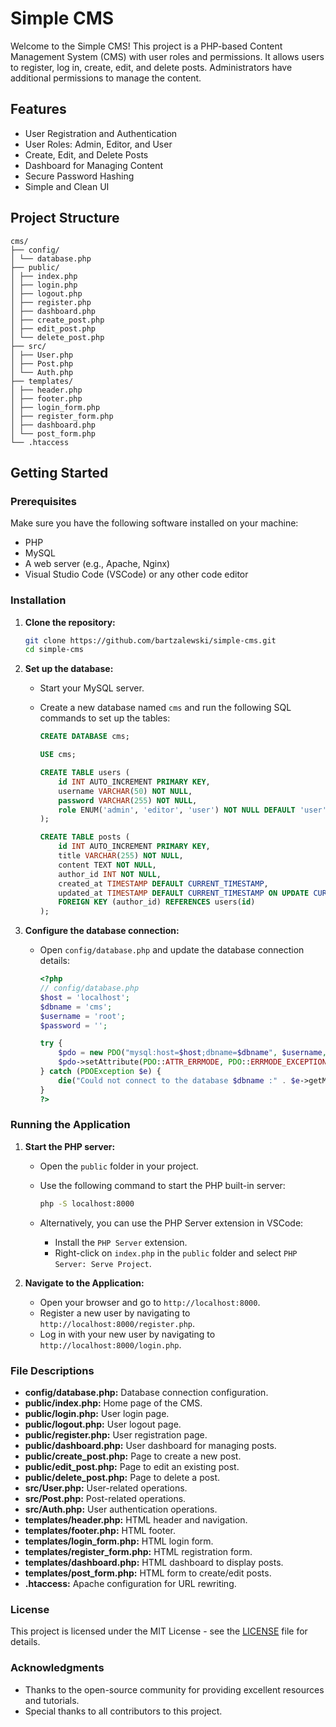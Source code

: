 # Simple CMS

Welcome to the Simple CMS! This project is a PHP-based Content Management System (CMS) with user roles and permissions. It allows users to register, log in, create, edit, and delete posts. Administrators have additional permissions to manage the content.

## Features

- User Registration and Authentication
- User Roles: Admin, Editor, and User
- Create, Edit, and Delete Posts
- Dashboard for Managing Content
- Secure Password Hashing
- Simple and Clean UI

## Project Structure

```
cms/
├── config/
│ └── database.php
├── public/
│ ├── index.php
│ ├── login.php
│ ├── logout.php
│ ├── register.php
│ ├── dashboard.php
│ ├── create_post.php
│ ├── edit_post.php
│ └── delete_post.php
├── src/
│ ├── User.php
│ ├── Post.php
│ └── Auth.php
├── templates/
│ ├── header.php
│ ├── footer.php
│ ├── login_form.php
│ ├── register_form.php
│ ├── dashboard.php
│ └── post_form.php
└── .htaccess
```

## Getting Started

### Prerequisites

Make sure you have the following software installed on your machine:

- PHP
- MySQL
- A web server (e.g., Apache, Nginx)
- Visual Studio Code (VSCode) or any other code editor

### Installation

1. **Clone the repository:**

   ```sh
   git clone https://github.com/bartzalewski/simple-cms.git
   cd simple-cms
   ```

2. **Set up the database:**

   - Start your MySQL server.
   - Create a new database named `cms` and run the following SQL commands to set up the tables:

     ```sql
     CREATE DATABASE cms;

     USE cms;

     CREATE TABLE users (
         id INT AUTO_INCREMENT PRIMARY KEY,
         username VARCHAR(50) NOT NULL,
         password VARCHAR(255) NOT NULL,
         role ENUM('admin', 'editor', 'user') NOT NULL DEFAULT 'user'
     );

     CREATE TABLE posts (
         id INT AUTO_INCREMENT PRIMARY KEY,
         title VARCHAR(255) NOT NULL,
         content TEXT NOT NULL,
         author_id INT NOT NULL,
         created_at TIMESTAMP DEFAULT CURRENT_TIMESTAMP,
         updated_at TIMESTAMP DEFAULT CURRENT_TIMESTAMP ON UPDATE CURRENT_TIMESTAMP,
         FOREIGN KEY (author_id) REFERENCES users(id)
     );
     ```

3. **Configure the database connection:**

   - Open `config/database.php` and update the database connection details:

     ```php
     <?php
     // config/database.php
     $host = 'localhost';
     $dbname = 'cms';
     $username = 'root';
     $password = '';

     try {
         $pdo = new PDO("mysql:host=$host;dbname=$dbname", $username, $password);
         $pdo->setAttribute(PDO::ATTR_ERRMODE, PDO::ERRMODE_EXCEPTION);
     } catch (PDOException $e) {
         die("Could not connect to the database $dbname :" . $e->getMessage());
     }
     ?>
     ```

### Running the Application

1. **Start the PHP server:**

   - Open the `public` folder in your project.
   - Use the following command to start the PHP built-in server:

     ```sh
     php -S localhost:8000
     ```

   - Alternatively, you can use the PHP Server extension in VSCode:
     - Install the `PHP Server` extension.
     - Right-click on `index.php` in the `public` folder and select `PHP Server: Serve Project`.

2. **Navigate to the Application:**

   - Open your browser and go to `http://localhost:8000`.
   - Register a new user by navigating to `http://localhost:8000/register.php`.
   - Log in with your new user by navigating to `http://localhost:8000/login.php`.

### File Descriptions

- **config/database.php:** Database connection configuration.
- **public/index.php:** Home page of the CMS.
- **public/login.php:** User login page.
- **public/logout.php:** User logout page.
- **public/register.php:** User registration page.
- **public/dashboard.php:** User dashboard for managing posts.
- **public/create_post.php:** Page to create a new post.
- **public/edit_post.php:** Page to edit an existing post.
- **public/delete_post.php:** Page to delete a post.
- **src/User.php:** User-related operations.
- **src/Post.php:** Post-related operations.
- **src/Auth.php:** User authentication operations.
- **templates/header.php:** HTML header and navigation.
- **templates/footer.php:** HTML footer.
- **templates/login_form.php:** HTML login form.
- **templates/register_form.php:** HTML registration form.
- **templates/dashboard.php:** HTML dashboard to display posts.
- **templates/post_form.php:** HTML form to create/edit posts.
- **.htaccess:** Apache configuration for URL rewriting.

### License

This project is licensed under the MIT License - see the [LICENSE](LICENSE) file for details.

### Acknowledgments

- Thanks to the open-source community for providing excellent resources and tutorials.
- Special thanks to all contributors to this project.
